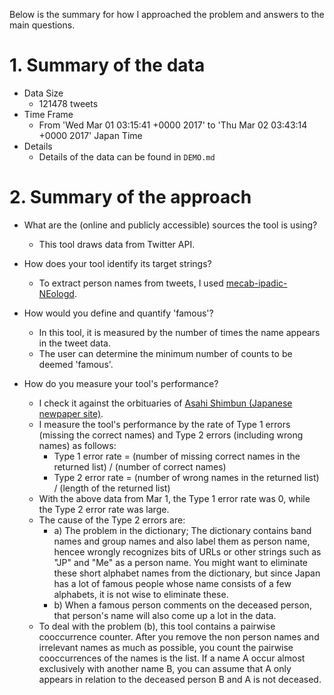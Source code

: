 Below is the summary for how I approached the problem and answers to the main questions.

# 1. Summary of the data #
- Data Size
  - 121478 tweets
- Time Frame
  - From 'Wed Mar 01 03:15:41 +0000 2017' to 'Thu Mar 02 03:43:14 +0000 2017' Japan Time
- Details
  - Details of the data can be found in `DEMO.md`

# 2. Summary of the approach #

- What are the (online and publicly accessible) sources the tool is using?
  - This tool draws data from Twitter API.
  
- How does your tool identify its target strings?
  - To extract person names from tweets, I used [mecab-ipadic-NEologd](https://github.com/neologd/mecab-ipadic-neologd/wiki/Home).
  
- How would you define and quantify 'famous'?
  - In this tool, it is measured by the number of times the name appears in the tweet data.
  - The user can determine the minimum number of counts to be deemed 'famous'.
  
- How do you measure your tool's performance?
  - I check it against the orbituaries of [Asahi Shimbun (Japanese newpaper site)](http://www.asahi.com/obituaries/).
  - I measure the tool's performance by the rate of Type 1 errors (missing the correct names) and Type 2 errors (including wrong names) as follows:
    - Type 1 error rate = (number of missing correct names in the returned list) / (number of correct names)
    - Type 2 error rate = (number of wrong names in the returned list) / (length of the returned list)
  - With the above data from Mar 1, the Type 1 error rate was 0, while the Type 2 error rate was large.
  - The cause of the Type 2 errors are:
    - a) The problem in the dictionary; The dictionary contains band names and group names and also label them as person name, hencee wrongly recognizes bits of URLs or other strings such as "JP" and "Me" as a person name. You might want to eliminate these short alphabet names from the dictionary, but since Japan has a lot of famous people whose name consists of a few alphabets, it is not wise to eliminate these.
    - b) When a famous person comments on the deceased person, that person's name will also come up a lot in the data.
  - To deal with the problem (b), this tool contains a pairwise cooccurrence counter. After you remove the non person names and irrelevant names as much as possible, you count the pairwise cooccurrences of the names is the list. If a name A occur almost exclusively with another name B, you can assume that A only appears in relation to the deceased person B and A is not deceased.
